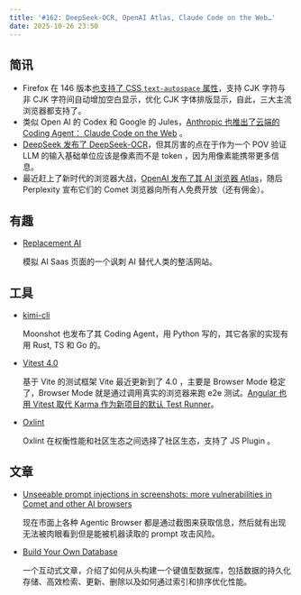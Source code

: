 ```yaml
---
title: '#162: DeepSeek-OCR, OpenAI Atlas, Claude Code on the Web…'
date: 2025-10-26 23:50
---
```




## 简讯

- Firefox 在 146 版本[也支持了 CSS `text-autospace` 属性](https://developer.mozilla.org/en-US/docs/Web/CSS/text-autospace)，支持 CJK 字符与非 CJK 字符间自动增加空白显示，优化 CJK 字体排版显示，自此，三大主流浏览器都支持了。
- 类似 Open AI 的 Codex 和 Google 的 Jules，[Anthropic 也推出了云端的 Coding Agent： Claude Code on the Web](https://www.anthropic.com/news/claude-code-on-the-web) 。
- [DeepSeek 发布了 DeepSeek-OCR](https://github.com/deepseek-ai/DeepSeek-OCR)，但其厉害的点在于作为一个 POV 验证 LLM 的输入基础单位应该是像素而不是 token ，因为用像素能携带更多信息。
- 最近赶上了新时代的浏览器大战，[OpenAI 发布了其 AI 浏览器 Atlas](https://openai.com/index/introducing-chatgpt-atlas/)，随后 Perplexity 宣布它们的 Comet 浏览器向所有人免费开放（还有佣金）。

## 有趣

- [Replacement AI](https://replacement.ai/)
  
    模拟 AI Saas 页面的一个讽刺 AI 替代人类的整活网站。
    

## 工具

- [kimi-cli](https://github.com/MoonshotAI/kimi-cli)
  
    Moonshot 也发布了其 Coding Agent，用 Python 写的，其它各家的实现有用 Rust, TS 和 Go 的。
    
- [Vitest 4.0](https://vitest.dev/blog/vitest-4)
  
    基于 Vite 的测试框架 Vite 最近更新到了 4.0 ，主要是 Browser Mode 稳定了，Browser Mode 就是通过调用真实的浏览器来跑 e2e 测试。[Angular 也用 Vitest 取代 Karma 作为新项目的默认 Test Runner](https://github.com/angular/angular-cli/pull/31578)。
    
- [Oxlint](https://voidzero.dev/posts/announcing-oxlint-js-plugins)
  
    Oxlint 在权衡性能和社区生态之间选择了社区生态，支持了 JS Plugin 。
    

## 文章

- [Unseeable prompt injections in screenshots: more vulnerabilities in Comet and other AI browsers](https://brave.com/blog/unseeable-prompt-injections/)
  
    现在市面上各种 Agentic Browser 都是通过截图来获取信息，然后就有出现无法被肉眼看到但是能被机器读取的 prompt 攻击风险。
    
- [Build Your Own Database](https://www.nan.fyi/database)
  
    一个互动式文章，介绍了如何从头构建一个键值型数据库，包括数据的持久化存储、高效检索、更新、删除以及如何通过索引和排序优化性能。